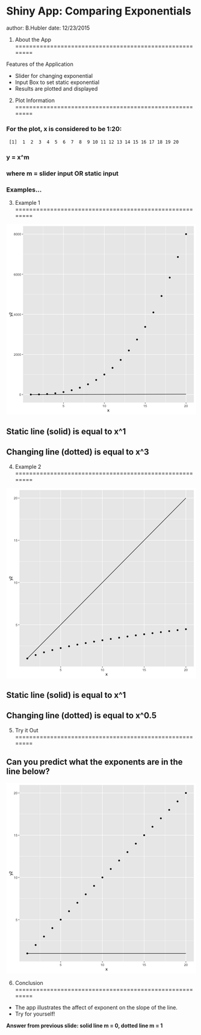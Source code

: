 Shiny App:
Comparing Exponentials
========================================================
author: B.Hubler
date: 12/23/2015


1. About the App
========================================================

Features of the Application

- Slider for changing exponential
- Input Box to set static exponential
- Results are plotted and displayed

2. Plot Information
========================================================
### For the plot, x is considered to be 1:20:

```
 [1]  1  2  3  4  5  6  7  8  9 10 11 12 13 14 15 16 17 18 19 20
```
### y = x^m
### where m = slider input OR static input
### Examples...

3. Example 1
========================================================

![plot of chunk unnamed-chunk-2](ShinyAppSlides-figure/unnamed-chunk-2-1.png) 

## Static line (solid) is equal to x^1
## Changing line (dotted) is equal to x^3

4. Example 2
========================================================

![plot of chunk unnamed-chunk-3](ShinyAppSlides-figure/unnamed-chunk-3-1.png) 

## Static line (solid) is equal to x^1
## Changing line (dotted) is equal to x^0.5

5. Try it Out
========================================================

## Can you predict what the exponents are in the line below? 

![plot of chunk unnamed-chunk-4](ShinyAppSlides-figure/unnamed-chunk-4-1.png) 

6. Conclusion
========================================================

- The app illustrates the affect of exponent on the slope of the line.
- Try for yourself!



**Answer from previous slide: solid line m = 0, dotted line m = 1**

